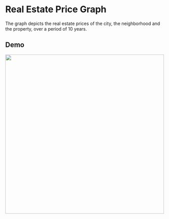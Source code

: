 # Real Estate Price Graph
The graph depicts the real estate prices of the city, the neighborhood and the property, over a period of 10 years.  

## Demo
<img src="https://i.imgur.com/x0A0BwU.gif" width="500" />
